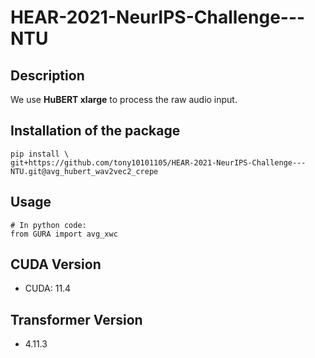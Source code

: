 # HEAR-2021-NeurIPS-Challenge---NTU

## Description

We use **HuBERT xlarge** to process the raw audio input.

## Installation of the package

```shell
pip install \
git+https://github.com/tony10101105/HEAR-2021-NeurIPS-Challenge---NTU.git@avg_hubert_wav2vec2_crepe
```

## Usage

```python3
# In python code:
from GURA import avg_xwc
```
## CUDA Version

* CUDA: 11.4

## Transformer Version

* 4.11.3
